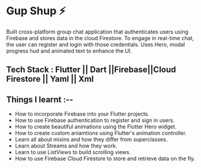 
# Gup Shup ⚡️

Built cross-platform group chat application that authenticates users using Firebase and stores data in the cloud Firestore. To engage in real-time chat, the user can register and login with those credentials. Uses Hero, modal progress hud and animated text to enhance the UI.

## Tech Stack : Flutter || Dart ||Firebase||Cloud Firestore || Yaml || Xml


## Things I learnt :--

- How to incorporate Firebase into your Flutter projects.
- How to use Firebase authentication to register and sign in users.
- How to create beautiful animations using the Flutter Hero widget.
- How to create custom aniamtions using Flutter's animation controller. 
- Learn all about mixins and how they differ from superclasses.
- Learn about Streams and how they work.
- Learn to use ListViews to build scrolling views.
- How to use Firebase Cloud Firestore to store and retrieve data on the fly.
